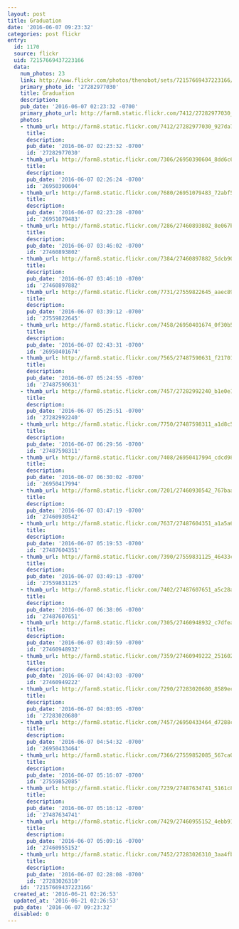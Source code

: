 ```yaml
---
layout: post
title: Graduation
date: '2016-06-07 09:23:32'
categories: post flickr
entry:
  id: 1170
  source: flickr
  uid: 72157669437223166
  data:
    num_photos: 23
    link: http://www.flickr.com/photos/thenobot/sets/72157669437223166/
    primary_photo_id: '27282977030'
    title: Graduation
    description: 
    pub_date: '2016-06-07 02:23:32 -0700'
    primary_photo_url: http://farm8.static.flickr.com/7412/27282977030_927da7d882_m.jpg
    photos:
    - thumb_url: http://farm8.static.flickr.com/7412/27282977030_927da7d882_s.jpg
      title: 
      description: 
      pub_date: '2016-06-07 02:23:32 -0700'
      id: '27282977030'
    - thumb_url: http://farm8.static.flickr.com/7306/26950390604_8dd6c60cfe_s.jpg
      title: 
      description: 
      pub_date: '2016-06-07 02:26:24 -0700'
      id: '26950390604'
    - thumb_url: http://farm8.static.flickr.com/7680/26951079483_72abf55dfa_s.jpg
      title: 
      description: 
      pub_date: '2016-06-07 02:23:28 -0700'
      id: '26951079483'
    - thumb_url: http://farm8.static.flickr.com/7286/27460893802_8e067b0881_s.jpg
      title: 
      description: 
      pub_date: '2016-06-07 03:46:02 -0700'
      id: '27460893802'
    - thumb_url: http://farm8.static.flickr.com/7384/27460897882_5dcb907c1a_s.jpg
      title: 
      description: 
      pub_date: '2016-06-07 03:46:10 -0700'
      id: '27460897882'
    - thumb_url: http://farm8.static.flickr.com/7731/27559822645_aaec894303_s.jpg
      title: 
      description: 
      pub_date: '2016-06-07 03:39:12 -0700'
      id: '27559822645'
    - thumb_url: http://farm8.static.flickr.com/7458/26950401674_0f30b5804d_s.jpg
      title: 
      description: 
      pub_date: '2016-06-07 02:43:31 -0700'
      id: '26950401674'
    - thumb_url: http://farm8.static.flickr.com/7565/27487590631_f217016cde_s.jpg
      title: 
      description: 
      pub_date: '2016-06-07 05:24:55 -0700'
      id: '27487590631'
    - thumb_url: http://farm8.static.flickr.com/7457/27282992240_b1e0e1e185_s.jpg
      title: 
      description: 
      pub_date: '2016-06-07 05:25:51 -0700'
      id: '27282992240'
    - thumb_url: http://farm8.static.flickr.com/7750/27487598311_a1d8c53a03_s.jpg
      title: 
      description: 
      pub_date: '2016-06-07 06:29:56 -0700'
      id: '27487598311'
    - thumb_url: http://farm8.static.flickr.com/7408/26950417994_cdcd98d232_s.jpg
      title: 
      description: 
      pub_date: '2016-06-07 06:30:02 -0700'
      id: '26950417994'
    - thumb_url: http://farm8.static.flickr.com/7201/27460930542_767baa3dc4_s.jpg
      title: 
      description: 
      pub_date: '2016-06-07 03:47:19 -0700'
      id: '27460930542'
    - thumb_url: http://farm8.static.flickr.com/7637/27487604351_a1a5a65a35_s.jpg
      title: 
      description: 
      pub_date: '2016-06-07 05:19:53 -0700'
      id: '27487604351'
    - thumb_url: http://farm8.static.flickr.com/7390/27559831125_46433c7c8e_s.jpg
      title: 
      description: 
      pub_date: '2016-06-07 03:49:13 -0700'
      id: '27559831125'
    - thumb_url: http://farm8.static.flickr.com/7402/27487607651_a5c28af24e_s.jpg
      title: 
      description: 
      pub_date: '2016-06-07 06:38:06 -0700'
      id: '27487607651'
    - thumb_url: http://farm8.static.flickr.com/7305/27460948932_c7dfea5719_s.jpg
      title: 
      description: 
      pub_date: '2016-06-07 03:49:59 -0700'
      id: '27460948932'
    - thumb_url: http://farm8.static.flickr.com/7359/27460949222_251602e0dc_s.jpg
      title: 
      description: 
      pub_date: '2016-06-07 04:43:03 -0700'
      id: '27460949222'
    - thumb_url: http://farm8.static.flickr.com/7290/27283020680_8589ec88fb_s.jpg
      title: 
      description: 
      pub_date: '2016-06-07 04:03:05 -0700'
      id: '27283020680'
    - thumb_url: http://farm8.static.flickr.com/7457/26950433464_d7288c390a_s.jpg
      title: 
      description: 
      pub_date: '2016-06-07 04:54:32 -0700'
      id: '26950433464'
    - thumb_url: http://farm8.static.flickr.com/7366/27559852085_567ca0949c_s.jpg
      title: 
      description: 
      pub_date: '2016-06-07 05:16:07 -0700'
      id: '27559852085'
    - thumb_url: http://farm8.static.flickr.com/7239/27487634741_5161c88890_s.jpg
      title: 
      description: 
      pub_date: '2016-06-07 05:16:12 -0700'
      id: '27487634741'
    - thumb_url: http://farm8.static.flickr.com/7429/27460955152_4ebb91f082_s.jpg
      title: 
      description: 
      pub_date: '2016-06-07 05:09:16 -0700'
      id: '27460955152'
    - thumb_url: http://farm8.static.flickr.com/7452/27283026310_3aa4fbe323_s.jpg
      title: 
      description: 
      pub_date: '2016-06-07 02:28:08 -0700'
      id: '27283026310'
    id: '72157669437223166'
  created_at: '2016-06-21 02:26:53'
  updated_at: '2016-06-21 02:26:53'
  pub_date: '2016-06-07 09:23:32'
  disabled: 0
---
```

